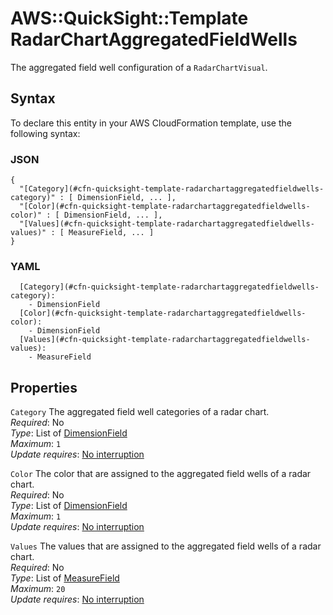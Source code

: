 # AWS::QuickSight::Template RadarChartAggregatedFieldWells<a name="aws-properties-quicksight-template-radarchartaggregatedfieldwells"></a>

The aggregated field well configuration of a `RadarChartVisual`\.

## Syntax<a name="aws-properties-quicksight-template-radarchartaggregatedfieldwells-syntax"></a>

To declare this entity in your AWS CloudFormation template, use the following syntax:

### JSON<a name="aws-properties-quicksight-template-radarchartaggregatedfieldwells-syntax.json"></a>

```
{
  "[Category](#cfn-quicksight-template-radarchartaggregatedfieldwells-category)" : [ DimensionField, ... ],
  "[Color](#cfn-quicksight-template-radarchartaggregatedfieldwells-color)" : [ DimensionField, ... ],
  "[Values](#cfn-quicksight-template-radarchartaggregatedfieldwells-values)" : [ MeasureField, ... ]
}
```

### YAML<a name="aws-properties-quicksight-template-radarchartaggregatedfieldwells-syntax.yaml"></a>

```
  [Category](#cfn-quicksight-template-radarchartaggregatedfieldwells-category): 
    - DimensionField
  [Color](#cfn-quicksight-template-radarchartaggregatedfieldwells-color): 
    - DimensionField
  [Values](#cfn-quicksight-template-radarchartaggregatedfieldwells-values): 
    - MeasureField
```

## Properties<a name="aws-properties-quicksight-template-radarchartaggregatedfieldwells-properties"></a>

`Category`  <a name="cfn-quicksight-template-radarchartaggregatedfieldwells-category"></a>
The aggregated field well categories of a radar chart\.  
*Required*: No  
*Type*: List of [DimensionField](aws-properties-quicksight-template-dimensionfield.md)  
*Maximum*: `1`  
*Update requires*: [No interruption](https://docs.aws.amazon.com/AWSCloudFormation/latest/UserGuide/using-cfn-updating-stacks-update-behaviors.html#update-no-interrupt)

`Color`  <a name="cfn-quicksight-template-radarchartaggregatedfieldwells-color"></a>
The color that are assigned to the aggregated field wells of a radar chart\.  
*Required*: No  
*Type*: List of [DimensionField](aws-properties-quicksight-template-dimensionfield.md)  
*Maximum*: `1`  
*Update requires*: [No interruption](https://docs.aws.amazon.com/AWSCloudFormation/latest/UserGuide/using-cfn-updating-stacks-update-behaviors.html#update-no-interrupt)

`Values`  <a name="cfn-quicksight-template-radarchartaggregatedfieldwells-values"></a>
The values that are assigned to the aggregated field wells of a radar chart\.  
*Required*: No  
*Type*: List of [MeasureField](aws-properties-quicksight-template-measurefield.md)  
*Maximum*: `20`  
*Update requires*: [No interruption](https://docs.aws.amazon.com/AWSCloudFormation/latest/UserGuide/using-cfn-updating-stacks-update-behaviors.html#update-no-interrupt)